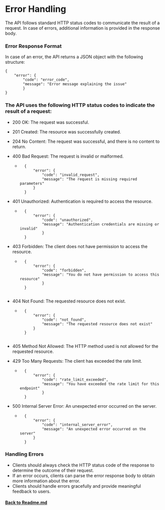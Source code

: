 # Error Handling
The API follows standard HTTP status codes to communicate the result of a request. In case of errors, additional information is provided in the response body.

### Error Response Format

In case of an error, the API returns a JSON object with the following structure:
```  
{
    "error": {
        "code": "error_code",
        "message": "Error message explaining the issue"
        }
}
```

### The API uses the following HTTP status codes to indicate the result of a request:

- 200 OK: The request was successful.
- 201 Created: The resource was successfully created.
- 204 No Content: The request was successful, and there is no content to return.
- 400 Bad Request: The request is invalid or malformed.
    + ```
        {
            "error": {
                "code": "invalid_request",
                "message": "The request is missing required parameters"
            }
        }
        ```
- 401 Unauthorized: Authentication is required to access the resource.
    + ```
        {
            "error": {
                "code": "unauthorized",
                "message": "Authentication credentials are missing or invalid"
                }
        }
        ```     
- 403 Forbidden: The client does not have permission to access the resource.
    + ```
        {
            "error": {
                "code": "forbidden",
                "message": "You do not have permission to access this resource"
                }
        }
    ```
- 404 Not Found: The requested resource does not exist.
    + ```
        {
            "error": {
                "code": "not_found",
                "message": "The requested resource does not exist"
            }
        }
    ```

- 405 Method Not Allowed: The HTTP method used is not allowed for the requested resource.
- 429 Too Many Requests: The client has exceeded the rate limit.
    + ```
        {
            "error": {
                "code": "rate_limit_exceeded",
                "message": "You have exceeded the rate limit for this endpoint"
                }
        }
        ```

- 500 Internal Server Error: An unexpected error occurred on the server.
    + ```
        {
            "error": {
                "code": "internal_server_error",
                "message": "An unexpected error occurred on the server"
            }
        }
        ```


### Handling Errors
- Clients should always check the HTTP status code of the response to determine the outcome of their request.
- If an error occurs, clients can parse the error response body to obtain more information about the error.
- Clients should handle errors gracefully and provide meaningful feedback to users.



#### [Back to Readme.md](/docs/Readme.md) 